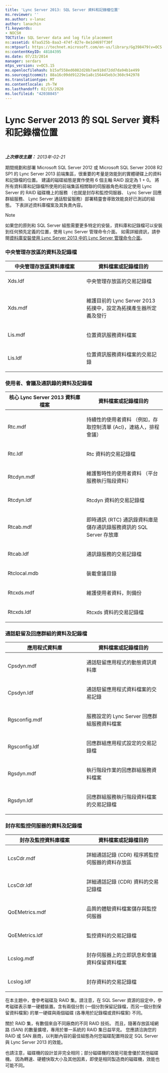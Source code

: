 ```yaml
---
title: 'Lync Server 2013: SQL Server 資料和記錄檔位置'
ms.reviewer: ''
ms.author: v-lanac
author: lanachin
f1.keywords:
- NOCSH
TOCTitle: SQL Server data and log file placement
ms:assetid: 67aa525b-8aa3-474f-827e-8e1d4697f30f
ms:mtpsurl: https://technet.microsoft.com/en-us/library/Gg398479(v=OCS.15)
ms:contentKeyID: 48184395
ms.date: 07/23/2014
manager: serdars
mtps_version: v=OCS.15
ms.openlocfilehash: b15af558ed6082d28b7ae918d72dd7da94b1e499
ms.sourcegitcommit: 88a16c09dd91229e1a8c156445eb3c360c942978
ms.translationtype: MT
ms.contentlocale: zh-TW
ms.lasthandoff: 02/15/2020
ms.locfileid: "42038845"
---
```

<div data-xmlns="http://www.w3.org/1999/xhtml">

<div class="topic" data-xmlns="http://www.w3.org/1999/xhtml" data-msxsl="urn:schemas-microsoft-com:xslt" data-cs="http://msdn.microsoft.com/">

<div data-asp="http://msdn2.microsoft.com/asp">

# <a name="sql-server-data-and-log-file-placement-for-lync-server-2013"></a>Lync Server 2013 的 SQL Server 資料和記錄檔位置

</div>

<div id="mainSection">

<div id="mainBody">

<span> </span>

_**上次修改主題：** 2013年-02-21_

期間規劃和部署 Microsoft SQL Server 2012 或 Microsoft SQL Server 2008 R2 SP1 的 Lync Server 2013 前端集區，很重要的考量是效能到的實體硬碟上的資料和記錄檔的位置。 建議的磁碟組態是實作使用 6 個主軸 RAID 設定為 1 + 0。 將所有資料庫和記錄檔所使用的前端集區相關聯的伺服器角色和設定使用 Lync Server 的 RAID 磁碟機上的服務 （也就是封存和監控伺服器、 Lync Server 回應群組服務、 Lync Server 通話駐留服務）部署精靈會導致效能良好已測試的組態。 下表詳述資料庫檔案及其負責內容。

<div>


> [!NOTE]  
> 如果您的原則和 SQL Server 組態需要更多特定的安裝，資料庫和記錄檔可以安裝到任何預先定義的位置，使用 Lync Server 管理命令介面。 如需詳細資訊，請參閱<A href="lync-server-2013-database-installation-using-lync-server-management-shell.md">資料庫安裝使用 Lync Server 2013 中的 Lync Server 管理命令介面</A>。



</div>

### <a name="data-and-log-files-for-central-management-store"></a>中央管理存放區的資料及記錄檔

<table>
<colgroup>
<col style="width: 50%" />
<col style="width: 50%" />
</colgroup>
<thead>
<tr class="header">
<th>中央管理存放區資料庫檔案</th>
<th>資料檔案或記錄檔目的</th>
</tr>
</thead>
<tbody>
<tr class="odd">
<td><p>Xds.ldf</p></td>
<td><p>中央管理存放區的交易記錄檔</p></td>
</tr>
<tr class="even">
<td><p>Xds.mdf</p></td>
<td><p>維護目前的 Lync Server 2013 拓撲中，設定為拓撲產生器所定義及發行</p></td>
</tr>
<tr class="odd">
<td><p>Lis.mdf</p></td>
<td><p>位置資訊服務資料檔案</p></td>
</tr>
<tr class="even">
<td><p>Lis.ldf</p></td>
<td><p>位置資訊服務資料檔案的交易記錄</p></td>
</tr>
</tbody>
</table>


### <a name="data-and-log-files-for-user-conferencing-and-address-book"></a>使用者、會議及通訊錄的資料及記錄檔

<table>
<colgroup>
<col style="width: 50%" />
<col style="width: 50%" />
</colgroup>
<thead>
<tr class="header">
<th>核心 Lync Server 2013 資料庫檔案</th>
<th>資料檔案或記錄檔目的</th>
</tr>
</thead>
<tbody>
<tr class="odd">
<td><p>Rtc.mdf</p></td>
<td><p>持續性的使用者資料 （例如，存取控制清單 (Acl)，連絡人，排程會議）</p></td>
</tr>
<tr class="even">
<td><p>Rtc.ldf</p></td>
<td><p>Rtc 資料的交易記錄檔</p></td>
</tr>
<tr class="odd">
<td><p>Rtcdyn.mdf</p></td>
<td><p>維護暫時性的使用者資料 （平台服務執行階段資料）</p></td>
</tr>
<tr class="even">
<td><p>Rtcdyn.ldf</p></td>
<td><p>Rtcdyn 資料的交易記錄檔</p></td>
</tr>
<tr class="odd">
<td><p>Rtcab.mdf</p></td>
<td><p>即時通訊 (RTC) 通訊錄資料庫是儲存通訊錄服務資訊的 SQL Server 存放庫</p></td>
</tr>
<tr class="even">
<td><p>Rtcab.ldf</p></td>
<td><p>通訊錄服務的交易記錄檔</p></td>
</tr>
<tr class="odd">
<td><p>Rtclocal.mdb</p></td>
<td><p>裝載會議目錄</p></td>
</tr>
<tr class="even">
<td><p>Rtcxds.mdf</p></td>
<td><p>維護使用者資料，則備份</p></td>
</tr>
<tr class="odd">
<td><p>Rtcxds.ldf</p></td>
<td><p>Rtcxds 資料的交易記錄檔</p></td>
</tr>
</tbody>
</table>


### <a name="data-and-log-files-for-call-park-and-response-group"></a>通話駐留及回應群組的資料及記錄檔

<table>
<colgroup>
<col style="width: 50%" />
<col style="width: 50%" />
</colgroup>
<thead>
<tr class="header">
<th>應用程式資料庫</th>
<th>資料檔案或記錄檔目的</th>
</tr>
</thead>
<tbody>
<tr class="odd">
<td><p>Cpsdyn.mdf</p></td>
<td><p>通話駐留應用程式的動態資訊資料庫</p></td>
</tr>
<tr class="even">
<td><p>Cpsdyn.ldf</p></td>
<td><p>通話駐留應用程式資料檔案的交易記錄</p></td>
</tr>
<tr class="odd">
<td><p>Rgsconfig.mdf</p></td>
<td><p>服務設定的 Lync Server 回應群組服務資料檔案</p></td>
</tr>
<tr class="even">
<td><p>Rgsconfig.ldf</p></td>
<td><p>回應群組應用程式設定的交易記錄檔</p></td>
</tr>
<tr class="odd">
<td><p>Rgsdyn.mdf</p></td>
<td><p>執行階段作業的回應群組服務資料檔案</p></td>
</tr>
<tr class="even">
<td><p>Rgsdyn.ldf</p></td>
<td><p>回應群組服務執行階段資料檔案的交易記錄檔</p></td>
</tr>
</tbody>
</table>


### <a name="data-and-log-files-for-archiving-and-monitoring-server"></a>封存和監控伺服器的資料及記錄檔

<table>
<colgroup>
<col style="width: 50%" />
<col style="width: 50%" />
</colgroup>
<thead>
<tr class="header">
<th>封存及監控資料庫檔案</th>
<th>資料檔案或記錄檔目的</th>
</tr>
</thead>
<tbody>
<tr class="odd">
<td><p>LcsCdr.mdf</p></td>
<td><p>詳細通話記錄 (CDR) 程序將監控伺服器的資料存放區</p></td>
</tr>
<tr class="even">
<td><p>LcsCdr.ldf</p></td>
<td><p>詳細通話記錄 (CDR) 資料的交易記錄檔</p></td>
</tr>
<tr class="odd">
<td><p>QoEMetrics.mdf</p></td>
<td><p>品質的體驗資料檔案儲存與監控伺服器</p></td>
</tr>
<tr class="even">
<td><p>QoEMetrics.ldf</p></td>
<td><p>監控資料的交易記錄檔</p></td>
</tr>
<tr class="odd">
<td><p>Lcslog.mdf</p></td>
<td><p>封存伺服器上的立即訊息和會議資料保留資料檔案</p></td>
</tr>
<tr class="even">
<td><p>Lcslog.ldf</p></td>
<td><p>封存資料的交易記錄檔</p></td>
</tr>
</tbody>
</table>


在本主題中，會參考磁碟及 RAID 集。請注意，在 SQL Server 資源的設定中，參考磁碟表示單一硬體裝置。含有兩個分割 (一個分割保留記錄檔，而另一個分割保留資料檔案) 的單一硬碟與兩個磁碟 (各專用於記錄檔或資料檔案) 不同。

關於 RAID 集，有數個來自不同廠商的不同 RAID 技術。 而且，隨著存放區域網路 (SAN) 的數量擴增，專用於單一系統的 RAID 集日益罕見。 您應請洽詢您的 RAID 或 SAN 廠商，以判斷內容的最佳組態為何您磁碟配置時設定 SQL Server 與 Lync Server 2013 的效能。

也請注意，磁碟機的設計並非完全相同；部分磁碟機的效能可能會優於其他磁碟機。 因為轉速、硬體快取大小及其他因素，即使是相同製造商的磁碟機，效能也可能不同。

</div>

<span> </span>

</div>

</div>

</div>

